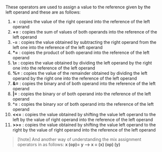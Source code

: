 These operators are used to assign a value to the reference given by the left operand and these are as follows:

1. **\=** : copies the value of the right operand into the reference of the left operand
2. **+\=** : copies the sum of values of both operands into the reference of the left operand
3. **-\=** : copies the value obtained by subtracting the right operand from the left one into the reference of the left operand
4. **\*\=** : copies the product of both operand into the reference of the left operand
5. **\\\=** : copies the value obtained by dividing the left operand by the right one into the reference of the left operand
6. **%\=** : copies the value of the remainder obtained by dividing the left operand by the right one into the reference of the left operand
7. **&\=** : copies the binary and of both operand into the reference of the left operand
8. **|\=** : copies the binary or of both operand into the reference of the left operand
9. **^\=** : copies the binary xor of both operand into the reference of the left operand
10. **<<\=** : copies the value obtained by shifting the value left operand to the left by the value of right operand into the reference of the left operand
11. **>>\=** : copies the value obtained by shifting the value left operand to the right by the value of right operand into the reference of the left operand

> [!note] And another way of understanding the mix assignment operators in as follows: **x (op)= y --> x = (x) (op) (y)**
